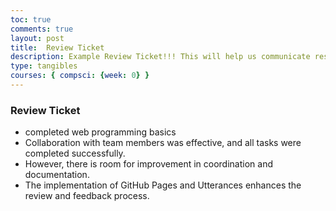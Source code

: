 ```yaml
---
toc: true
comments: true
layout: post
title:  Review Ticket
description: Example Review Ticket!!! This will help us communicate results.
type: tangibles
courses: { compsci: {week: 0} }
---
```


### Review Ticket
- completed web programming basics
- Collaboration with team members was effective, and all tasks were completed successfully.
- However, there is room for improvement in coordination and documentation. 
- The implementation of GitHub Pages and Utterances enhances the review and feedback process.